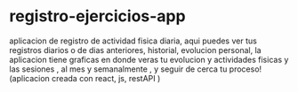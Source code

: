 # registro-ejercicios-app
aplicacion de registro de actividad fisica diaria, aqui puedes ver tus registros diarios o de dias anteriores, historial, evolucion personal, la aplicacion tiene graficas en donde veras tu evolucion y actividades fisicas y las sesiones , al mes y semanalmente , y seguir de cerca tu proceso! (aplicacion creada con react, js, restAPI )
